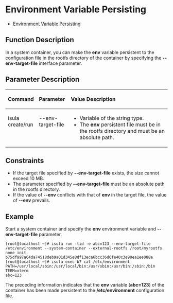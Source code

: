 # Environment Variable Persisting

- [Environment Variable Persisting](#environment-variable-persisting)

## Function Description

In a system container, you can make the  **env**  variable persistent to the configuration file in the rootfs directory of the container by specifying the  **--env-target-file**  interface parameter.

## Parameter Description

<table><thead align="left"><tr id="en-us_topic_0182200839_row1569373816419"><th class="cellrowborder" valign="top" width="16.28%" id="mcps1.1.4.1.1"><p id="en-us_topic_0182200839_p106936387415"><a name="en-us_topic_0182200839_p106936387415"></a><a name="en-us_topic_0182200839_p106936387415"></a><strong id="en-us_topic_0182200839_b74709155016"><a name="en-us_topic_0182200839_b74709155016"></a><a name="en-us_topic_0182200839_b74709155016"></a>Command</strong></p>
</th>
<th class="cellrowborder" valign="top" width="19.73%" id="mcps1.1.4.1.2"><p id="en-us_topic_0182200839_p15693173814112"><a name="en-us_topic_0182200839_p15693173814112"></a><a name="en-us_topic_0182200839_p15693173814112"></a>Parameter</p>
</th>
<th class="cellrowborder" valign="top" width="63.99%" id="mcps1.1.4.1.3"><p id="en-us_topic_0182200839_p14522811181"><a name="en-us_topic_0182200839_p14522811181"></a><a name="en-us_topic_0182200839_p14522811181"></a><strong id="en-us_topic_0182200839_b9814121514013"><a name="en-us_topic_0182200839_b9814121514013"></a><a name="en-us_topic_0182200839_b9814121514013"></a>Value Description</strong></p>
</th>
</tr>
</thead>
<tbody><tr id="en-us_topic_0182200839_row12693163810415"><td class="cellrowborder" valign="top" width="16.28%" headers="mcps1.1.4.1.1 "><p id="en-us_topic_0182200839_p66931838134110"><a name="en-us_topic_0182200839_p66931838134110"></a><a name="en-us_topic_0182200839_p66931838134110"></a>isula create/run</p>
</td>
<td class="cellrowborder" valign="top" width="19.73%" headers="mcps1.1.4.1.2 "><p id="en-us_topic_0182200839_p08101647154218"><a name="en-us_topic_0182200839_p08101647154218"></a><a name="en-us_topic_0182200839_p08101647154218"></a>--env-target-file</p>
</td>
<td class="cellrowborder" valign="top" width="63.99%" headers="mcps1.1.4.1.3 "><a name="en-us_topic_0182200839_ul19381113501815"></a><a name="en-us_topic_0182200839_ul19381113501815"></a><ul id="en-us_topic_0182200839_ul19381113501815"><li>Variable of the string type.</li><li>The <strong id="en-us_topic_0182200839_b129135173014"><a name="en-us_topic_0182200839_b129135173014"></a><a name="en-us_topic_0182200839_b129135173014"></a>env</strong> persistent file must be in the rootfs directory and must be an absolute path.</li></ul>
</td>
</tr>
</tbody>
</table>

## Constraints

- If the target file specified by  **--env-target-file**  exists, the size cannot exceed 10 MB.
- The parameter specified by  **--env-target-file**  must be an absolute path in the rootfs directory.
- If the value of  **--env**  conflicts with that of  **env**  in the target file, the value of  **--env**  prevails.

## Example

Start a system container and specify the  **env**  environment variable and  **--env-target-file**  parameter.

```shell
[root@localhost ~]# isula run -tid -e abc=123 --env-target-file /etc/environment --system-container --external-rootfs /root/myrootfs none init
b75df997a64da74518deb9a01d345e8df13eca6bcc36d6fe40c3e90ea1ee088e
[root@localhost ~]# isula exec b7 cat /etc/environment
PATH=/usr/local/sbin:/usr/local/bin:/usr/sbin:/usr/bin:/sbin:/bin
TERM=xterm
abc=123
```

The preceding information indicates that the  **env**  variable \(**abc=123**\) of the container has been made persistent to the  **/etc/environment**  configuration file.
